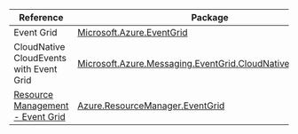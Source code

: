 | Reference | Package | Source |
|---|---|---|
|Event Grid|[Microsoft.Azure.EventGrid](https://www.nuget.org/packages/Microsoft.Azure.EventGrid)|[GitHub](https://github.com/Azure/azure-sdk-for-net/blob/main/sdk/eventgrid/Microsoft.Azure.EventGrid)|
|CloudNative CloudEvents with Event Grid |[Microsoft.Azure.Messaging.EventGrid.CloudNativeCloudEvents](https://www.nuget.org/packages/Microsoft.Azure.Messaging.EventGrid.CloudNativeCloudEvents)|[GitHub](https://github.com/Azure/azure-sdk-for-net/blob/main/sdk/eventgrid/Microsoft.Azure.Messaging.EventGrid.CloudNativeCloudEvents)|
|[Resource Management - Event Grid](resourcemanager.eventgrid-readme.md)|[Azure.ResourceManager.EventGrid](https://www.nuget.org/packages/Azure.ResourceManager.EventGrid)|[GitHub](https://github.com/Azure/azure-sdk-for-net/blob/main/sdk/eventgrid/Azure.ResourceManager.EventGrid)|
